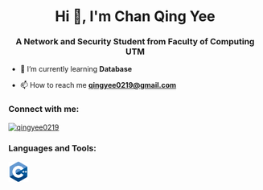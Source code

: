 <h1 align="center">Hi 👋, I'm Chan Qing Yee</h1>
<h3 align="center">A Network and Security Student from Faculty of Computing UTM</h3>

- 🌱 I’m currently learning **Database**

- 📫 How to reach me **qingyee0219@gmail.com**

<h3 align="left">Connect with me:</h3>
<p align="left">
<a href="https://www.hackerrank.com/qingyee0219" target="blank"><img align="center" src="https://raw.githubusercontent.com/rahuldkjain/github-profile-readme-generator/master/src/images/icons/Social/hackerrank.svg" alt="qingyee0219" height="30" width="40" /></a>
</p>

<h3 align="left">Languages and Tools:</h3>
<p align="left"> <a href="https://www.w3schools.com/cpp/" target="_blank" rel="noreferrer"> <img src="https://raw.githubusercontent.com/devicons/devicon/master/icons/cplusplus/cplusplus-original.svg" alt="cplusplus" width="40" height="40"/> </a> </p>
